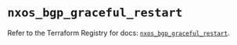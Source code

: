 # `nxos_bgp_graceful_restart`

Refer to the Terraform Registry for docs: [`nxos_bgp_graceful_restart`](https://registry.terraform.io/providers/ciscodevnet/nxos/0.5.10/docs/resources/bgp_graceful_restart).
